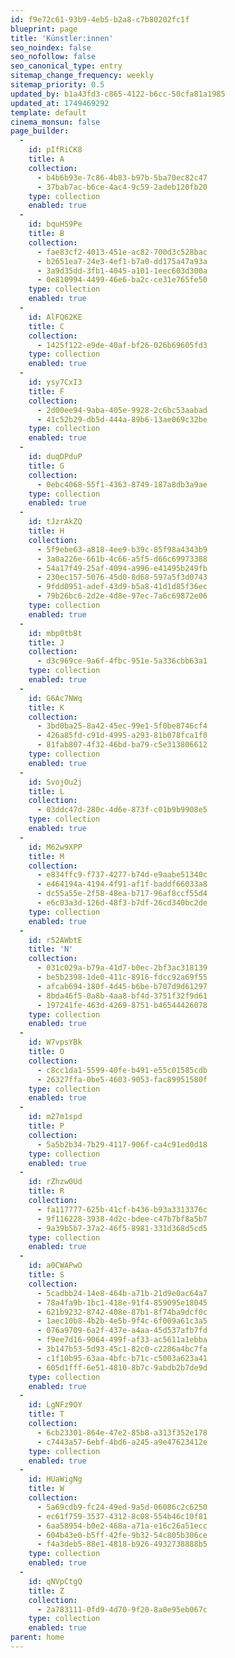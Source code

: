 ```yaml
---
id: f9e72c61-93b9-4eb5-b2a8-c7b80202fc1f
blueprint: page
title: 'Künstler:innen'
seo_noindex: false
seo_nofollow: false
seo_canonical_type: entry
sitemap_change_frequency: weekly
sitemap_priority: 0.5
updated_by: b1a43fd3-c865-4122-b6cc-50cfa81a1985
updated_at: 1749469292
template: default
cinema_monsun: false
page_builder:
  -
    id: pIfRiCK8
    title: A
    collection:
      - b4b6b93e-7c86-4b83-b97b-5ba70ec82c47
      - 37bab7ac-b6ce-4ac4-9c59-2adeb120fb20
    type: collection
    enabled: true
  -
    id: bquHS9Pe
    title: B
    collection:
      - fae83cf2-4013-451e-ac82-700d3c528bac
      - b2651ea7-24e3-4ef1-b7a0-dd175a47a93a
      - 3a9d35dd-3fb1-4045-a101-1eec603d300a
      - 0e810994-4499-46e6-ba2c-ce31e765fe50
    type: collection
    enabled: true
  -
    id: AlFQ62KE
    title: C
    collection:
      - 1425f122-e9de-40af-bf26-026b69605fd3
    type: collection
    enabled: true
  -
    id: ysy7CxI3
    title: F
    collection:
      - 2d00ee94-9aba-405e-9928-2c6bc53aabad
      - 41c52b29-db5d-444a-89b6-13ae069c32be
    type: collection
    enabled: true
  -
    id: duqDPduP
    title: G
    collection:
      - 0ebc4068-55f1-4363-8749-187a8db3a9ae
    type: collection
    enabled: true
  -
    id: tJzrAkZQ
    title: H
    collection:
      - 5f9ebe63-a818-4ee9-b39c-85f98a4343b9
      - 3a0a226e-661b-4c66-a5f5-d66c69973388
      - 54a17f49-25af-4094-a996-e41495b249fb
      - 230ec157-5076-45d0-8d68-597a5f3d0743
      - 9fdd0951-adef-43d9-b5a8-41d1d85f36ec
      - 79b26bc6-2d2e-4d8e-97ec-7a6c69872e06
    type: collection
    enabled: true
  -
    id: mbp0tb8t
    title: J
    collection:
      - d3c969ce-9a6f-4fbc-951e-5a336cbb63a1
    type: collection
    enabled: true
  -
    id: G6Ac7NWq
    title: K
    collection:
      - 3bd0ba25-8a42-45ec-99e1-5f0be8746cf4
      - 426a85fd-c91d-4995-a293-81b078fca1f0
      - 81fab807-4f32-46bd-ba79-c5e313806612
    type: collection
    enabled: true
  -
    id: SvojOu2j
    title: L
    collection:
      - 03ddc47d-280c-4d6e-873f-c01b9b9908e5
    type: collection
    enabled: true
  -
    id: M62w9XPP
    title: M
    collection:
      - e834ffc9-f737-4277-b74d-e9aabe51340c
      - e464194a-4194-4f91-af1f-baddf66033a8
      - dc55a55e-2f58-48ea-b717-96af8ccf55d4
      - e6c03a3d-126d-48f3-b7df-26cd340bc2de
    type: collection
    enabled: true
  -
    id: r52AWbtE
    title: 'N'
    collection:
      - 031c029a-b79a-41d7-b0ec-2bf3ac318139
      - be5b2398-1de0-411c-8916-fdcc92a69f55
      - afcab694-180f-4d45-b6be-b707d9d61297
      - 8bda46f5-0a8b-4aa8-bf4d-3751f32f9d61
      - 197241fe-463d-4269-8751-b46544426078
    type: collection
    enabled: true
  -
    id: W7vpsYBk
    title: O
    collection:
      - c8cc1da1-5599-40fe-b491-e55c01585cdb
      - 26327ffa-0be5-4603-9053-fac89951580f
    type: collection
    enabled: true
  -
    id: m27m1spd
    title: P
    collection:
      - 5a5b2b34-7b29-4117-906f-ca4c91ed0d18
    type: collection
    enabled: true
  -
    id: rZhzw0Ud
    title: R
    collection:
      - fa117777-625b-41cf-b436-b93a3313376c
      - 9f116228-3938-4d2c-bdee-c47b7bf8a5b7
      - 9a39b5b7-37a2-46f5-8981-331d368d5cd5
    type: collection
    enabled: true
  -
    id: a0CWAPwO
    title: S
    collection:
      - 5cadbb24-14e8-464b-a71b-21d9e0ac64a7
      - 78a4fa9b-1bc1-418e-91f4-859095e18045
      - 621b9232-8742-408e-87b1-8f74ba9dcf0c
      - 1aec10b8-4b2b-4e5b-9f4c-6f009a61c3a5
      - 076a9709-6a2f-437e-a4aa-45d537afb7fd
      - f9ee7d16-9064-499f-af33-ac5611a1ebba
      - 3b147b53-5d93-45c1-82c0-c2286a4bc7fa
      - c1f10b95-63aa-4bfc-b71c-c5003a623a41
      - 605d1fff-6e51-4810-8b7c-9abdb2b7de9d
    type: collection
    enabled: true
  -
    id: LgNFz9OY
    title: T
    collection:
      - 6cb23301-864e-47e2-85b8-a313f352e178
      - c7443a57-6ebf-4bd6-a245-a9e47623412e
    type: collection
    enabled: true
  -
    id: HUaWigNg
    title: W
    collection:
      - 5a69cdb9-fc24-49ed-9a5d-06086c2c6250
      - ec61f759-3537-4312-8c08-554b46c10f81
      - 6aa58954-b0e2-468a-a71a-e16c26a51ecc
      - 604b43e0-b5ff-42fe-9b32-54c805b306ce
      - f4a3deb5-88e1-4818-b926-4932738888b5
    type: collection
    enabled: true
  -
    id: qNVpCtgQ
    title: Z
    collection:
      - 2a783111-0fd9-4d70-9f20-8a0e95eb067c
    type: collection
    enabled: true
parent: home
---
```

